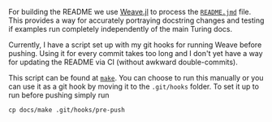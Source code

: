 For building the README we use [Weave.jl](https://github.com/JunoLab/Weave.jl) to process the [`README.jmd`](README.jmd) file. This provides a way for accurately portraying docstring changes and testing if examples run completely independently of the main Turing docs. 

Currently, I have a script set up with my git hooks for running Weave before pushing. Using it for every commit takes too long and I don't yet have a way for updating the README via CI (without awkward double-commits).

This script can be found at [`make`](make). You can choose to run this manually or you can use it as a git hook by moving it to the `.git/hooks` folder. To set it up to run before pushing simply run

    cp docs/make .git/hooks/pre-push
